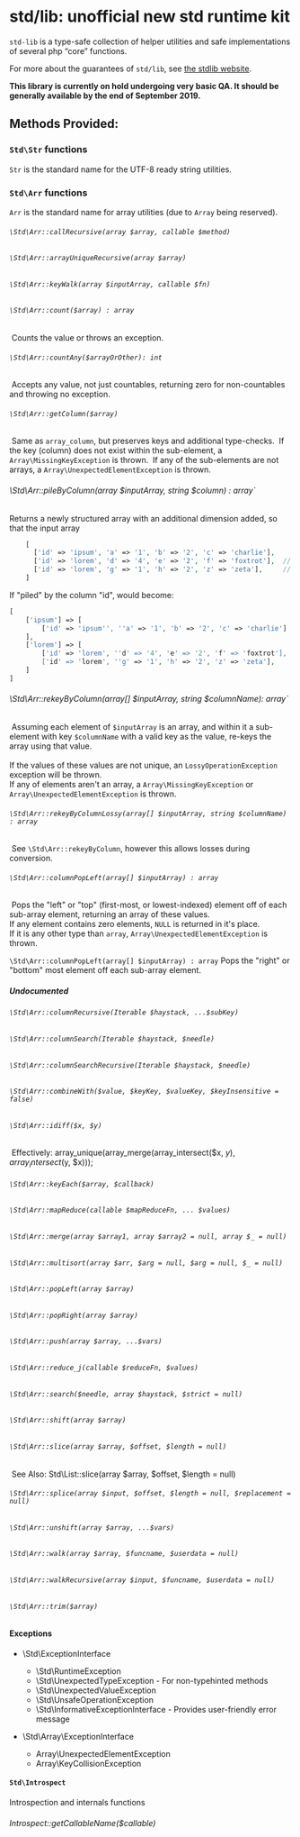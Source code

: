 std/lib: unofficial new std runtime kit
====

`std-lib` is a type-safe collection of helper utilities and safe implementations of several php “core” functions.

For more about the guarantees of `std/lib`, see [the stdlib website](http://std-lib.github.io).

**This library is currently on hold undergoing very basic QA.  It should be generally available by the end of September 2019.**

## Methods Provided:


### `Std\Str` functions

`Str` is the standard name for the UTF-8 ready string utilities.

### `Std\Arr` functions

`Arr` is the standard name for array utilities (due to `Array` being reserved).

###### `\Std\Arr::callRecursive(array $array, callable $method)`

###### `\Std\Arr::arrayUniqueRecursive(array $array)`
###### `\Std\Arr::keyWalk(array $inputArray, callable $fn)`
###### `\Std\Arr::count($array) : array`
​	Counts the value or throws an exception.



###### `\Std\Arr::countAny($arrayOrOther): int`

​	Accepts any value, not just countables, returning zero for non-countables and throwing no exception. 



###### `\Std\Arr::getColumn($array)`

​	Same as `array_column`, but preserves keys and additional type-checks.
​	If the key (column) does not exist within the sub-element, a `Array\MissingKeyException` is thrown.
​	If any of the sub-elements are not arrays, a `Array\UnexpectedElementException` is thrown.



###### \Std\Arr::pileByColumn(array $inputArray, string $column) : array`

Returns a newly structured array with an additional dimension added, so that the input array

```php
    [
      ['id' => 'ipsum', 'a' => '1', 'b' => '2', 'c' => 'charlie'],
      ['id' => 'lorem', 'd' => '4', 'e' => '2', 'f' => 'foxtrot'],  // Note these are both id "lorem"
      ['id' => 'lorem', 'g' => '1', 'h' => '2', 'z' => 'zeta'],     // Note these are both id "lorem"
    ]
```

If "piled" by the column "id", would become:
```php
[
	['ipsum'] => [
		['id' => 'ipsum'', ''a' => '1', 'b' => '2', 'c' => 'charlie']     
	],
	['lorem'] => [
		['id' => 'lorem', ''d' => '4', 'e' => '2', 'f' => 'foxtrot'],
		['id' => 'lorem', ''g' => '1', 'h' => '2', 'z' => 'zeta'],
	]
]
```



###### \Std\Arr::rekeyByColumn(array[] $inputArray, string $columnName): array`

​	Assuming each element of `$inputArray` is an array, and within it a sub-element with key `$columnName` with a valid key as the value, re-keys the array using that value.  
​    
​	If the values of these values are not unique, an `LossyOperationException` exception will be thrown.  
​	If any of elements aren't an array, a `Array\MissingKeyException` or `Array\UnexpectedElementException` is thrown.



###### `\Std\Arr::rekeyByColumnLossy(array[] $inputArray, string $columnName) : array`
​	See `\Std\Arr::rekeyByColumn`, however this allows losses during conversion.



###### `\Std\Arr::columnPopLeft(array[] $inputArray) : array`

​	Pops the "left" or "top" (first-most, or lowest-indexed) element off of each sub-array element, returning an array of these values.   
​	If any element contains zero elements, `NULL` is returned in it's place.  
​	If it is any other type than `array`, `Array\UnexpectedElementException` is thrown.   



`\Std\Arr::columnPopLeft(array[] $inputArray) : array`
	Pops the "right" or "bottom" most element off each sub-array element.



##### Undocumented

###### `\Std\Arr::columnRecursive(Iterable $haystack, ...$subKey)`

###### `\Std\Arr::columnSearch(Iterable $haystack, $needle)`

###### `\Std\Arr::columnSearchRecursive(Iterable $haystack, $needle)`
###### `\Std\Arr::combineWith($value, $keyKey, $valueKey, $keyInsensitive = false)`
###### `\Std\Arr::idiff($x, $y)`
​	Effectively: array_unique(array_merge(array_intersect($x, $y), array_intersect($y, $x)));
###### `\Std\Arr::keyEach($array, $callback)`
###### `\Std\Arr::mapReduce(callable $mapReduceFn, ... $values)`
###### `\Std\Arr::merge(array $array1, array $array2 = null, array $_ = null)`
###### `\Std\Arr::multisort(array $arr, $arg = null, $arg = null, $_ = null)`
###### `\Std\Arr::popLeft(array $array)`
###### `\Std\Arr::popRight(array $array)`
###### `\Std\Arr::push(array $array, ...$vars)`
###### `\Std\Arr::reduce_j(callable $reduceFn, $values)`
###### `\Std\Arr::search($needle, array $haystack, $strict = null)`
###### `\Std\Arr::shift(array $array)`
###### `\Std\Arr::slice(array $array, $offset, $length = null)`
​	See Also: Std\List::slice(array $array, $offset, $length = null)
###### `\Std\Arr::splice(array $input, $offset, $length = null, $replacement = null)`
###### `\Std\Arr::unshift(array $array, ...$vars)`
###### `\Std\Arr::walk(array $array, $funcname, $userdata = null)`
###### `\Std\Arr::walkRecursive(array $input, $funcname, $userdata = null)`
###### `\Std\Arr::trim($array)`

#### Exceptions

 - \Std\ExceptionInterface
   - \Std\RuntimeException
   - \Std\UnexpectedTypeException - For non-typehinted methods
   - \Std\UnexpectedValueException
   - \Std\UnsafeOperationException
   - \Std\InformativeExceptionInterface - Provides user-friendly error message

 - \Std\Array\ExceptionInterface
   - Array\UnexpectedElementException
   - Array\KeyCollisionException
   
#### `Std\Introspect`

Introspection and internals functions

###### Introspect::getCallableName($callable)
